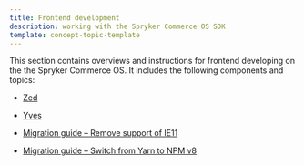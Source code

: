```yaml
---
title: Frontend development
description: working with the Spryker Commerce OS SDK
template: concept-topic-template
---
```


This section contains overviews and instructions for frontend developing on the the Spryker Commerce OS. It includes the following components and topics:

* [Zed](/docs/scos/dev/front-end-development/zed/zed.html)

* [Yves](/docs/scos/dev/front-end-development/yves/yves.html)

* [Migration guide – Remove support of IE11](https://docs.spryker.com/docs/scos/dev/front-end-development/migration-guide-remove-support-of-ie11.html)

* [Migration guide – Switch from Yarn to NPM v8](https://docs.spryker.com/docs/scos/dev/front-end-development/migration-guide-switch-from-yarn-to-npm.html)
